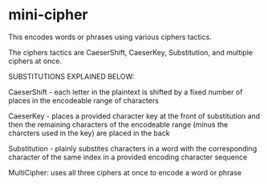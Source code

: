 # mini-cipher
This encodes words or phrases using various ciphers tactics.

The ciphers tactics are CaeserShift, CaeserKey, Substitution, and multiple ciphers at once. 

SUBSTITUTIONS EXPLAINED BELOW:

CaeserShift - each letter in the plaintext is shifted by a fixed number of places in the encodeable range of characters

CaeserKey - places a provided character key at the front of substitution and then the remaining characters of the encodeable range (minus the charcters used in the key) are placed in the back

Substitution - plainly substites characters in a word with the corresponding character of the same index in a provided encoding character sequence

MultiCipher: uses all three ciphers at once to encode a word or phrase

